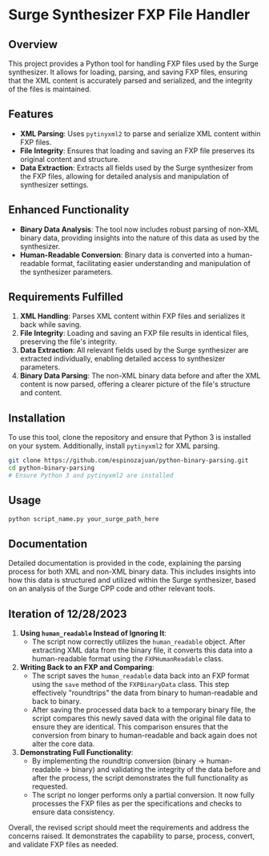 # Surge Synthesizer FXP File Handler

## Overview

This project provides a Python tool for handling FXP files used by the Surge synthesizer. It allows for loading, parsing, and saving FXP files, ensuring that the XML content is accurately parsed and serialized, and the integrity of the files is maintained.

## Features

- **XML Parsing**: Uses `pytinyxml2` to parse and serialize XML content within FXP files.
- **File Integrity**: Ensures that loading and saving an FXP file preserves its original content and structure.
- **Data Extraction**: Extracts all fields used by the Surge synthesizer from the FXP files, allowing for detailed analysis and manipulation of synthesizer settings.

## Enhanced Functionality

- **Binary Data Analysis**: The tool now includes robust parsing of non-XML binary data, providing insights into the nature of this data as used by the synthesizer.
- **Human-Readable Conversion**: Binary data is converted into a human-readable format, facilitating easier understanding and manipulation of the synthesizer parameters.

## Requirements Fulfilled

1. **XML Handling**: Parses XML content within FXP files and serializes it back while saving.
2. **File Integrity**: Loading and saving an FXP file results in identical files, preserving the file's integrity.
3. **Data Extraction**: All relevant fields used by the Surge synthesizer are extracted individually, enabling detailed access to synthesizer parameters.
4. **Binary Data Parsing**: The non-XML binary data before and after the XML content is now parsed, offering a clearer picture of the file's structure and content.

## Installation

To use this tool, clone the repository and ensure that Python 3 is installed on your system. Additionally, install `pytinyxml2` for XML parsing.

```bash
git clone https://github.com/espinozajuan/python-binary-parsing.git
cd python-binary-parsing
# Ensure Python 3 and pytinyxml2 are installed
```

## Usage

```bash
python script_name.py your_surge_path_here
```

## Documentation

Detailed documentation is provided in the code, explaining the parsing process for both XML and non-XML binary data. This includes insights into how this data is structured and utilized within the Surge synthesizer, based on an analysis of the Surge CPP code and other relevant tools.

## Iteration of 12/28/2023

1. **Using `human_readable` Instead of Ignoring It**:
   - The script now correctly utilizes the `human_readable` object. After extracting XML data from the binary file, it converts this data into a human-readable format using the `FXPHumanReadable` class.
2. **Writing Back to an FXP and Comparing**:
   - The script saves the `human_readable` data back into an FXP format using the `save` method of the `FXPBinaryData` class. This step effectively "roundtrips" the data from binary to human-readable and back to binary.
   - After saving the processed data back to a temporary binary file, the script compares this newly saved data with the original file data to ensure they are identical. This comparison ensures that the conversion from binary to human-readable and back again does not alter the core data.
3. **Demonstrating Full Functionality**:
   - By implementing the roundtrip conversion (binary -> human-readable -> binary) and validating the integrity of the data before and after the process, the script demonstrates the full functionality as requested.
   - The script no longer performs only a partial conversion. It now fully processes the FXP files as per the specifications and checks to ensure data consistency.

Overall, the revised script should meet the requirements and address the concerns raised. It demonstrates the capability to parse, process, convert, and validate FXP files as needed.
